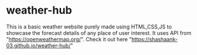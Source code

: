# weather-hub
This is a basic weather website purely made using HTML,CSS,JS to showcase the forecast details of any place of user interest.
It uses API from "https://openweathermap.org/".
Check it out here   "https://shashaank-03.github.io/weather-hub/"
